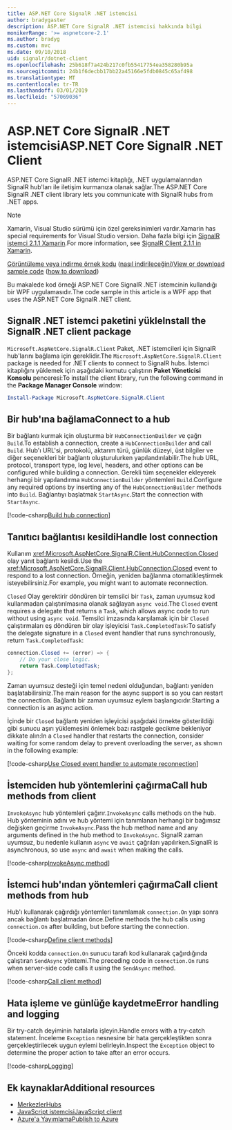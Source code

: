 ```yaml
---
title: ASP.NET Core SignalR .NET istemcisi
author: bradygaster
description: ASP.NET Core SignalR .NET istemcisi hakkında bilgi
monikerRange: '>= aspnetcore-2.1'
ms.author: bradyg
ms.custom: mvc
ms.date: 09/10/2018
uid: signalr/dotnet-client
ms.openlocfilehash: 25b618f7a424b217c0fb55417754ea358280b95a
ms.sourcegitcommit: 24b1f6decbb17bb22a45166e5fdb0845c65af498
ms.translationtype: MT
ms.contentlocale: tr-TR
ms.lasthandoff: 03/01/2019
ms.locfileid: "57069036"
---
```

# <a name="aspnet-core-signalr-net-client"></a><span data-ttu-id="84306-103">ASP.NET Core SignalR .NET istemcisi</span><span class="sxs-lookup"><span data-stu-id="84306-103">ASP.NET Core SignalR .NET Client</span></span>

<span data-ttu-id="84306-104">ASP.NET Core SignalR .NET istemci kitaplığı, .NET uygulamalarından SignalR hub'ları ile iletişim kurmanıza olanak sağlar.</span><span class="sxs-lookup"><span data-stu-id="84306-104">The ASP.NET Core SignalR .NET client library lets you communicate with SignalR hubs from .NET apps.</span></span>

> [!NOTE]
> <span data-ttu-id="84306-105">Xamarin, Visual Studio sürümü için özel gereksinimleri vardır.</span><span class="sxs-lookup"><span data-stu-id="84306-105">Xamarin has special requirements for Visual Studio version.</span></span> <span data-ttu-id="84306-106">Daha fazla bilgi için [SignalR istemci 2.1.1 Xamarin](https://github.com/aspnet/Announcements/issues/305).</span><span class="sxs-lookup"><span data-stu-id="84306-106">For more information, see [SignalR Client 2.1.1 in Xamarin](https://github.com/aspnet/Announcements/issues/305).</span></span>

<span data-ttu-id="84306-107">[Görüntüleme veya indirme örnek kodu](https://github.com/aspnet/Docs/tree/master/aspnetcore/signalr/dotnet-client/sample) ([nasıl indirileceğini](xref:index#how-to-download-a-sample))</span><span class="sxs-lookup"><span data-stu-id="84306-107">[View or download sample code](https://github.com/aspnet/Docs/tree/master/aspnetcore/signalr/dotnet-client/sample) ([how to download](xref:index#how-to-download-a-sample))</span></span>

<span data-ttu-id="84306-108">Bu makalede kod örneği ASP.NET Core SignalR .NET istemcinin kullandığı bir WPF uygulamasıdır.</span><span class="sxs-lookup"><span data-stu-id="84306-108">The code sample in this article is a WPF app that uses the ASP.NET Core SignalR .NET client.</span></span>

## <a name="install-the-signalr-net-client-package"></a><span data-ttu-id="84306-109">SignalR .NET istemci paketini yükle</span><span class="sxs-lookup"><span data-stu-id="84306-109">Install the SignalR .NET client package</span></span>

<span data-ttu-id="84306-110">`Microsoft.AspNetCore.SignalR.Client` Paket, .NET istemcileri için SignalR hub'larını bağlama için gereklidir.</span><span class="sxs-lookup"><span data-stu-id="84306-110">The `Microsoft.AspNetCore.SignalR.Client` package is needed for .NET clients to connect to SignalR hubs.</span></span> <span data-ttu-id="84306-111">İstemci kitaplığını yüklemek için aşağıdaki komutu çalıştırın **Paket Yöneticisi Konsolu** penceresi:</span><span class="sxs-lookup"><span data-stu-id="84306-111">To install the client library, run the following command in the **Package Manager Console** window:</span></span>

```powershell
Install-Package Microsoft.AspNetCore.SignalR.Client
```

## <a name="connect-to-a-hub"></a><span data-ttu-id="84306-112">Bir hub'ına bağlama</span><span class="sxs-lookup"><span data-stu-id="84306-112">Connect to a hub</span></span>

<span data-ttu-id="84306-113">Bir bağlantı kurmak için oluşturma bir `HubConnectionBuilder` ve çağrı `Build`.</span><span class="sxs-lookup"><span data-stu-id="84306-113">To establish a connection, create a `HubConnectionBuilder` and call `Build`.</span></span> <span data-ttu-id="84306-114">Hub'ı URL'si, protokolü, aktarım türü, günlük düzeyi, üst bilgiler ve diğer seçenekleri bir bağlantı oluşturulurken yapılandırılabilir.</span><span class="sxs-lookup"><span data-stu-id="84306-114">The hub URL, protocol, transport type, log level, headers, and other options can be configured while building a connection.</span></span> <span data-ttu-id="84306-115">Gerekli tüm seçenekler ekleyerek herhangi bir yapılandırma `HubConnectionBuilder` yöntemleri `Build`.</span><span class="sxs-lookup"><span data-stu-id="84306-115">Configure any required options by inserting any of the `HubConnectionBuilder` methods into `Build`.</span></span> <span data-ttu-id="84306-116">Bağlantıyı başlatmak `StartAsync`.</span><span class="sxs-lookup"><span data-stu-id="84306-116">Start the connection with `StartAsync`.</span></span>

[!code-csharp[Build hub connection](dotnet-client/sample/signalrchatclient/MainWindow.xaml.cs?name=snippet_MainWindowClass&highlight=15-17,39)]

## <a name="handle-lost-connection"></a><span data-ttu-id="84306-117">Tanıtıcı bağlantısı kesildi</span><span class="sxs-lookup"><span data-stu-id="84306-117">Handle lost connection</span></span>

<span data-ttu-id="84306-118">Kullanım <xref:Microsoft.AspNetCore.SignalR.Client.HubConnection.Closed> olay yanıt bağlantı kesildi.</span><span class="sxs-lookup"><span data-stu-id="84306-118">Use the <xref:Microsoft.AspNetCore.SignalR.Client.HubConnection.Closed> event to respond to a lost connection.</span></span> <span data-ttu-id="84306-119">Örneğin, yeniden bağlanma otomatikleştirmek isteyebilirsiniz.</span><span class="sxs-lookup"><span data-stu-id="84306-119">For example, you might want to automate reconnection.</span></span>

<span data-ttu-id="84306-120">`Closed` Olay gerektirir döndüren bir temsilci bir `Task`, zaman uyumsuz kod kullanmadan çalıştırılmasına olanak sağlayan `async void`.</span><span class="sxs-lookup"><span data-stu-id="84306-120">The `Closed` event requires a delegate that returns a `Task`, which allows async code to run without using `async void`.</span></span> <span data-ttu-id="84306-121">Temsilci imzasında karşılamak için bir `Closed` çalıştırmaları eş döndüren bir olay işleyicisi `Task.CompletedTask`:</span><span class="sxs-lookup"><span data-stu-id="84306-121">To satisfy the delegate signature in a `Closed` event handler that runs synchronously, return `Task.CompletedTask`:</span></span>

```csharp
connection.Closed += (error) => {
    // Do your close logic.
    return Task.CompletedTask;
};
```

<span data-ttu-id="84306-122">Zaman uyumsuz desteği için temel nedeni olduğundan, bağlantı yeniden başlatabilirsiniz.</span><span class="sxs-lookup"><span data-stu-id="84306-122">The main reason for the async support is so you can restart the connection.</span></span> <span data-ttu-id="84306-123">Bağlantı bir zaman uyumsuz eylem başlangıcıdır.</span><span class="sxs-lookup"><span data-stu-id="84306-123">Starting a connection is an async action.</span></span>

<span data-ttu-id="84306-124">İçinde bir `Closed` bağlantı yeniden işleyicisi aşağıdaki örnekte gösterildiği gibi sunucu aşırı yüklemesini önlemek bazı rastgele gecikme bekleniyor dikkate alın:</span><span class="sxs-lookup"><span data-stu-id="84306-124">In a `Closed` handler that restarts the connection, consider waiting for some random delay to prevent overloading the server, as shown in the following example:</span></span>

[!code-csharp[Use Closed event handler to automate reconnection](dotnet-client/sample/signalrchatclient/MainWindow.xaml.cs?name=snippet_ClosedRestart)]

## <a name="call-hub-methods-from-client"></a><span data-ttu-id="84306-125">İstemciden hub yöntemlerini çağırma</span><span class="sxs-lookup"><span data-stu-id="84306-125">Call hub methods from client</span></span>

<span data-ttu-id="84306-126">`InvokeAsync` hub yöntemleri çağırır.</span><span class="sxs-lookup"><span data-stu-id="84306-126">`InvokeAsync` calls methods on the hub.</span></span> <span data-ttu-id="84306-127">Hub yönteminin adını ve hub yöntemi için tanımlanan herhangi bir bağımsız değişken geçirme `InvokeAsync`.</span><span class="sxs-lookup"><span data-stu-id="84306-127">Pass the hub method name and any arguments defined in the hub method to `InvokeAsync`.</span></span> <span data-ttu-id="84306-128">SignalR zaman uyumsuz, bu nedenle kullanın `async` ve `await` çağrıları yapılırken.</span><span class="sxs-lookup"><span data-stu-id="84306-128">SignalR is asynchronous, so use `async` and `await` when making the calls.</span></span>

[!code-csharp[InvokeAsync method](dotnet-client/sample/signalrchatclient/MainWindow.xaml.cs?name=snippet_InvokeAsync)]

## <a name="call-client-methods-from-hub"></a><span data-ttu-id="84306-129">İstemci hub'ından yöntemleri çağırma</span><span class="sxs-lookup"><span data-stu-id="84306-129">Call client methods from hub</span></span>

<span data-ttu-id="84306-130">Hub'ı kullanarak çağırdığı yöntemleri tanımlamak `connection.On` yapı sonra ancak bağlantı başlatmadan önce.</span><span class="sxs-lookup"><span data-stu-id="84306-130">Define methods the hub calls using `connection.On` after building, but before starting the connection.</span></span>

[!code-csharp[Define client methods](dotnet-client/sample/signalrchatclient/MainWindow.xaml.cs?name=snippet_ConnectionOn)]

<span data-ttu-id="84306-131">Önceki kodda `connection.On` sunucu tarafı kod kullanarak çağırdığında çalıştıran `SendAsync` yöntemi.</span><span class="sxs-lookup"><span data-stu-id="84306-131">The preceding code in `connection.On` runs when server-side code calls it using the `SendAsync` method.</span></span>

[!code-csharp[Call client method](dotnet-client/sample/signalrchat/hubs/chathub.cs?name=snippet_SendMessage)]

## <a name="error-handling-and-logging"></a><span data-ttu-id="84306-132">Hata işleme ve günlüğe kaydetme</span><span class="sxs-lookup"><span data-stu-id="84306-132">Error handling and logging</span></span>

<span data-ttu-id="84306-133">Bir try-catch deyiminin hatalarla işleyin.</span><span class="sxs-lookup"><span data-stu-id="84306-133">Handle errors with a try-catch statement.</span></span> <span data-ttu-id="84306-134">İnceleme `Exception` nesnesine bir hata gerçekleştikten sonra gerçekleştirilecek uygun eylemi belirleyin.</span><span class="sxs-lookup"><span data-stu-id="84306-134">Inspect the `Exception` object to determine the proper action to take after an error occurs.</span></span>

[!code-csharp[Logging](dotnet-client/sample/signalrchatclient/MainWindow.xaml.cs?name=snippet_ErrorHandling)]

## <a name="additional-resources"></a><span data-ttu-id="84306-135">Ek kaynaklar</span><span class="sxs-lookup"><span data-stu-id="84306-135">Additional resources</span></span>

* [<span data-ttu-id="84306-136">Merkezler</span><span class="sxs-lookup"><span data-stu-id="84306-136">Hubs</span></span>](xref:signalr/hubs)
* [<span data-ttu-id="84306-137">JavaScript istemcisi</span><span class="sxs-lookup"><span data-stu-id="84306-137">JavaScript client</span></span>](xref:signalr/javascript-client)
* [<span data-ttu-id="84306-138">Azure'a Yayımlama</span><span class="sxs-lookup"><span data-stu-id="84306-138">Publish to Azure</span></span>](xref:signalr/publish-to-azure-web-app)
